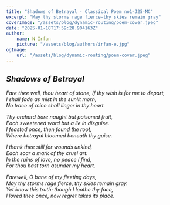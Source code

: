 ```yaml
---
title: "Shadows of Betrayal - Classical Poem no1-J25-MC"
excerpt: "May thy storms rage fierce—thy skies remain gray"
coverImage: "/assets/blog/dynamic-routing/poem-cover.jpeg"
date: "2025-01-18T17:59:28.904163Z"
author:
    name: N Irfan
    picture: "/assets/blog/authors/irfan-e.jpg"
ogImage:
    url: "/assets/blog/dynamic-routing/poem-cover.jpeg"
---
```


## *Shadows of Betrayal*

*Fare thee well, thou heart of stone,
If thy wish is for me to depart,  
I shall fade as mist in the sunlit morn,  
No trace of mine shall linger in thy heart.*

*Thy orchard bore naught but poisoned fruit,  
Each sweetened word but a lie in disguise.  
I feasted once, then found the root,  
Where betrayal bloomed beneath thy guise.*

*I thank thee still for wounds unkind,  
Each scar a mark of thy cruel art.  
In the ruins of love, no peace I find,  
For thou hast torn asunder my heart.*

*Farewell, O bane of my fleeting days,  
May thy storms rage fierce, thy skies remain gray.  
Yet know this truth: though I loathe thy face,  
I loved thee once, now regret takes its place.*


  
